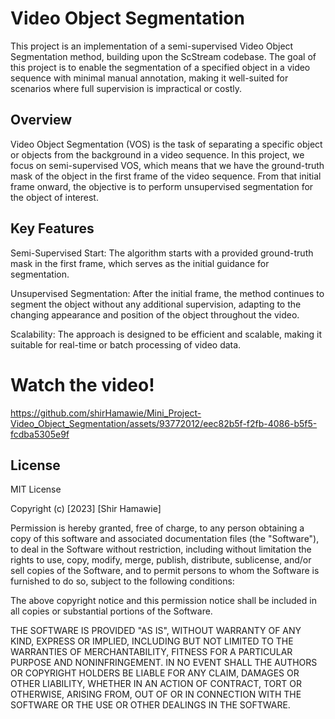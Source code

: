 # Video Object Segmentation

This project is an implementation of a semi-supervised Video Object Segmentation method, building upon the ScStream codebase. 
The goal of this project is to enable the segmentation of a specified object in a video sequence with minimal manual annotation, making it well-suited for scenarios where full supervision is impractical or costly.

## Overview
Video Object Segmentation (VOS) is the task of separating a specific object or objects from the background in a video sequence. In this project, we focus on semi-supervised VOS, which means that we have the ground-truth mask of the object in the first frame of the video sequence. From that initial frame onward, the objective is to perform unsupervised segmentation for the object of interest.

## Key Features
Semi-Supervised Start: The algorithm starts with a provided ground-truth mask in the first frame, which serves as the initial guidance for segmentation.

Unsupervised Segmentation: After the initial frame, the method continues to segment the object without any additional supervision, adapting to the changing appearance and position of the object throughout the video.

Scalability: The approach is designed to be efficient and scalable, making it suitable for real-time or batch processing of video data.

# Watch the video!
https://github.com/shirHamawie/Mini_Project-Video_Object_Segmentation/assets/93772012/eec82b5f-f2fb-4086-b5f5-fcdba5305e9f


## License
MIT License

Copyright (c) [2023] [Shir Hamawie]

Permission is hereby granted, free of charge, to any person obtaining a copy
of this software and associated documentation files (the "Software"), to deal
in the Software without restriction, including without limitation the rights
to use, copy, modify, merge, publish, distribute, sublicense, and/or sell
copies of the Software, and to permit persons to whom the Software is
furnished to do so, subject to the following conditions:

The above copyright notice and this permission notice shall be included in
all copies or substantial portions of the Software.

THE SOFTWARE IS PROVIDED "AS IS", WITHOUT WARRANTY OF ANY KIND, EXPRESS OR
IMPLIED, INCLUDING BUT NOT LIMITED TO THE WARRANTIES OF MERCHANTABILITY,
FITNESS FOR A PARTICULAR PURPOSE AND NONINFRINGEMENT. IN NO EVENT SHALL THE
AUTHORS OR COPYRIGHT HOLDERS BE LIABLE FOR ANY CLAIM, DAMAGES OR OTHER
LIABILITY, WHETHER IN AN ACTION OF CONTRACT, TORT OR OTHERWISE, ARISING FROM,
OUT OF OR IN CONNECTION WITH THE SOFTWARE OR THE USE OR OTHER DEALINGS IN
THE SOFTWARE.
